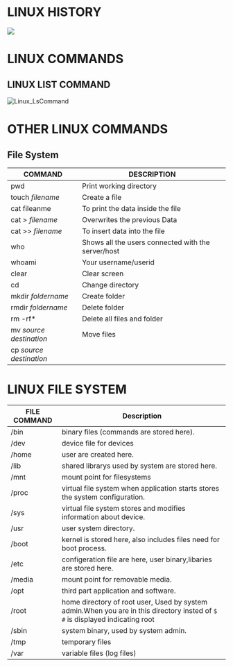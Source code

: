 # **LINUX HISTORY**

![](https://user-images.githubusercontent.com/81672261/127733745-0bdb50a7-5df8-4d84-b100-63a07ceeaf8d.PNG)

# **LINUX COMMANDS**
 ## LINUX LIST COMMAND
![Linux_LsCommand](https://user-images.githubusercontent.com/81672261/127735498-c0e5a9f6-0361-420f-9635-efd62571ed2d.PNG)

# **OTHER LINUX COMMANDS**
## **File System**

| COMMAND | DESCRIPTION |
|-------|-------------|
|pwd  | Print working directory|
|touch _filename_ | Create a file |
|cat fileanme | To print the data inside the file|
|cat > _filename_ | Overwrites the previous Data|
|cat >> _filename_ | To insert data into the file |
|who | Shows all the users connected with the server/host|
|whoami | Your username/userid|
|clear | Clear screen|
|cd | Change directory|
|mkdir _foldername_ | Create folder|
|rmdir _foldername_ | Delete folder| 
|rm -rf* | Delete all files and folder |
|mv _source_ _destination_ | Move files|
|cp _source_ _destination_ | |


# **LINUX FILE SYSTEM**

| FILE COMMAND | Description |
|-------|-------------|
|/bin  | binary files (commands are stored here).|
|/dev | device file for devices |
|/home | user are created here.|
|/lib |  shared librarys used by system are stored here.|
|/mnt | mount point for filesystems |
|/proc | virtual file system when application starts stores the system configuration.|
|/sys | virtual file system stores and modifies information about device.|
|/usr | user system directory.|
|/boot | kernel is stored here, also includes files need for boot process.|
|/etc | configeration file are here, user binary,libaries are stored here.|
|/media | mount point for removable media.| 
|/opt | third part application and software.|
|/root | home directory of root user, Used by system admin.When you are in this directory insted of `$` `#` is displayed indicating root|
|/sbin | system binary, used by system admin.|
|/tmp | temporary files |
|/var | variable files (log files)|
